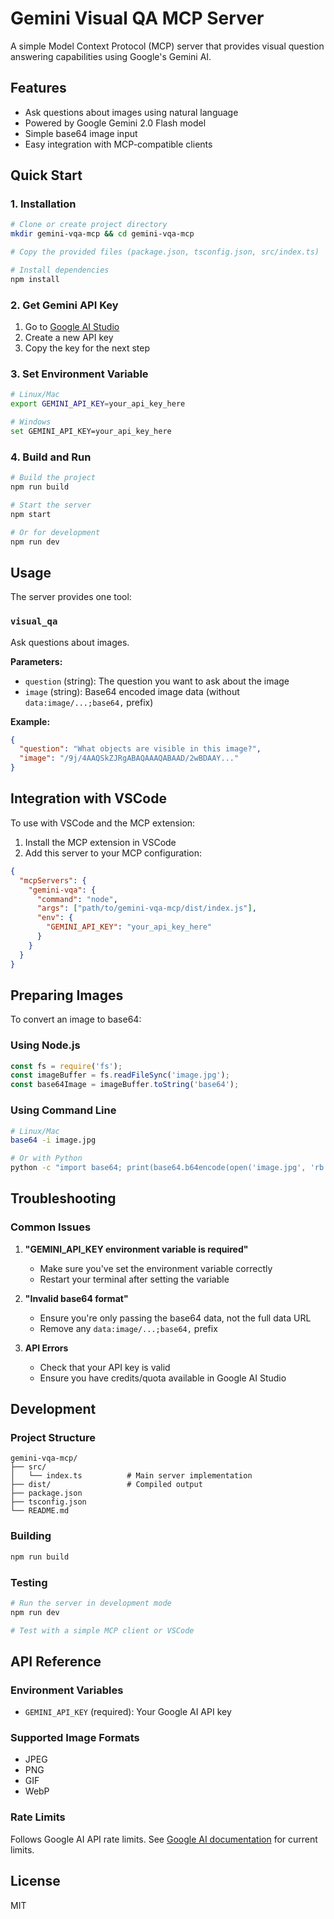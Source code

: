 # Gemini Visual QA MCP Server

A simple Model Context Protocol (MCP) server that provides visual question answering capabilities using Google's Gemini AI.

## Features

- Ask questions about images using natural language
- Powered by Google Gemini 2.0 Flash model
- Simple base64 image input
- Easy integration with MCP-compatible clients

## Quick Start

### 1. Installation

```bash
# Clone or create project directory
mkdir gemini-vqa-mcp && cd gemini-vqa-mcp

# Copy the provided files (package.json, tsconfig.json, src/index.ts)

# Install dependencies
npm install
```

### 2. Get Gemini API Key

1. Go to [Google AI Studio](https://aistudio.google.com/app/apikey)
2. Create a new API key
3. Copy the key for the next step

### 3. Set Environment Variable

```bash
# Linux/Mac
export GEMINI_API_KEY=your_api_key_here

# Windows
set GEMINI_API_KEY=your_api_key_here
```

### 4. Build and Run

```bash
# Build the project
npm run build

# Start the server
npm start

# Or for development
npm run dev
```

## Usage

The server provides one tool:

### `visual_qa`

Ask questions about images.

**Parameters:**
- `question` (string): The question you want to ask about the image
- `image` (string): Base64 encoded image data (without `data:image/...;base64,` prefix)

**Example:**
```json
{
  "question": "What objects are visible in this image?",
  "image": "/9j/4AAQSkZJRgABAQAAAQABAAD/2wBDAAY..."
}
```

## Integration with VSCode

To use with VSCode and the MCP extension:

1. Install the MCP extension in VSCode
2. Add this server to your MCP configuration:

```json
{
  "mcpServers": {
    "gemini-vqa": {
      "command": "node",
      "args": ["path/to/gemini-vqa-mcp/dist/index.js"],
      "env": {
        "GEMINI_API_KEY": "your_api_key_here"
      }
    }
  }
}
```

## Preparing Images

To convert an image to base64:

### Using Node.js
```javascript
const fs = require('fs');
const imageBuffer = fs.readFileSync('image.jpg');
const base64Image = imageBuffer.toString('base64');
```

### Using Command Line
```bash
# Linux/Mac
base64 -i image.jpg

# Or with Python
python -c "import base64; print(base64.b64encode(open('image.jpg', 'rb').read()).decode())"
```

## Troubleshooting

### Common Issues

1. **"GEMINI_API_KEY environment variable is required"**
   - Make sure you've set the environment variable correctly
   - Restart your terminal after setting the variable

2. **"Invalid base64 format"**
   - Ensure you're only passing the base64 data, not the full data URL
   - Remove any `data:image/...;base64,` prefix

3. **API Errors**
   - Check that your API key is valid
   - Ensure you have credits/quota available in Google AI Studio

## Development

### Project Structure
```
gemini-vqa-mcp/
├── src/
│   └── index.ts          # Main server implementation
├── dist/                 # Compiled output
├── package.json
├── tsconfig.json
└── README.md
```

### Building
```bash
npm run build
```

### Testing
```bash
# Run the server in development mode
npm run dev

# Test with a simple MCP client or VSCode
```

## API Reference

### Environment Variables
- `GEMINI_API_KEY` (required): Your Google AI API key

### Supported Image Formats
- JPEG
- PNG  
- GIF
- WebP

### Rate Limits
Follows Google AI API rate limits. See [Google AI documentation](https://ai.google.dev/pricing) for current limits.

## License

MIT